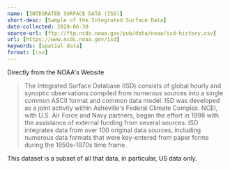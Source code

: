 ```yaml
---
name: [INTEGRATED SURFACE DATA (ISD)]
short-desc: [Sample of the Integrated Surface Data]
date-collected: 2020-06-30
source-url: [ftp://ftp.ncdc.noaa.gov/pub/data/noaa/isd-history.csv]
url: [https://www.ncdc.noaa.gov/isd]
keywords: [spatial data]
format: [csv]
---
```


Directly from the NOAA's Website

> The Integrated Surface Database (ISD) consists of global hourly and synoptic observations compiled from numerous sources into a single common ASCII format and common data model. ISD was developed as a joint activity within Asheville's Federal Climate Complex. NCEI, with U.S. Air Force and Navy partners, began the effort in 1998 with the assistance of external funding from several sources. ISD integrates data from over 100 original data sources, including numerous data formats that were key-entered from paper forms during the 1950s–1970s time frame.

This dataset is a subset of all that data, in particular, US data only.



